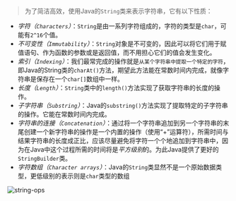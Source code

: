 > 为了简洁高效，使用Java的`String`类来表示字符串，它有以下性质：

- *字符（`Characters`）*：`String`是由一系列字符组成的，字符的类型是`char`，可能有`2^16`个值。
- *不可变性（`Immutability`）*：`String`对象是不可变的，因此可以将它们用于赋值语句、作为函数的参数或是返回值，而不用担心它们的值会发生变化。
- *索引（`Indexing`）*：我们最常完成的操作就是`从某个字符串中提取一个特定的字符`，即Java的String类的`charAt()`方法，期望此方法能在常数时间内完成，就像字符串是保存在一个`char[]`数组中一样。
- *长度（`Length`）*：`String`类中的`length()`方法实现了获取字符串的长度的操作。
- *子字符串（`Substring`）*：Java的`substring()`方法实现了提取特定的子字符串的操作。它能在常数时间内完成。
- *字符串的连接（`Concatenation`）*：通过将一个字符串追加到另一个字符串的末尾创建一个新字符串的操作是一个内置的操作（使用“+”运算符），所需时间与结果字符串的长度成正比，应该尽量避免将字符一个个地追加到字符串中，因为在Java中这个过程所需的时间将是*平方级别*的。为此Java提供了更好的`StringBuilder`类。
- *字符数组（`Character arrays`）*：Java的`String`类显然不是一个原始数据类型，更低级别的表示则是`char`类型的数组

![string-ops](http://algs4.cs.princeton.edu/50strings/images/string-ops.png)